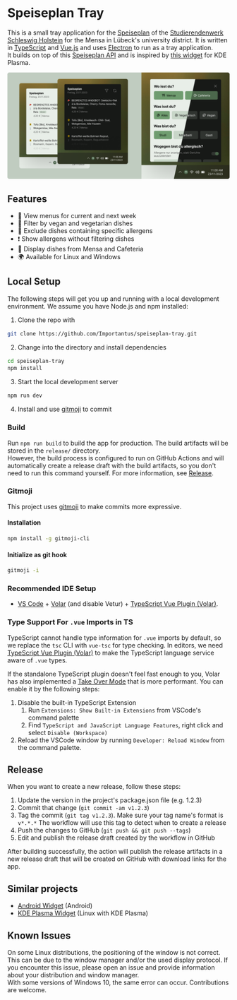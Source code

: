 # Speiseplan Tray
This is a small tray application for the [Speiseplan](https://studentenwerk.sh/de/mensen-in-luebeck?ort=3&mensa=8#mensaplan) of the [Studierendenwerk Schleswig Holstein](https://studentenwerk.sh) for the Mensa in Lübeck's university district. It is written in [TypeScript](https://www.typescriptlang.org/) and [Vue.js](https://vuejs.org/) and uses [Electron](https://www.electronjs.org/) to run as a tray application. \
It builds on top of this [Speiseplan API](https://github.com/Draculente/mensa-api) and is inspired by [this widget](https://github.com/lomenzel/mensa) for KDE Plasma.

![Speiseplan](/assets/Screenshot-V0.6.6.png)

## Features
- 📅 View menus for current and next week 
- 🥦 Filter by vegan and vegetarian dishes 
- 🚫 Exclude dishes containing specific allergens 
- ❗ Show allergens without filtering dishes 
- 🌮 Display dishes from Mensa and Cafeteria 
- 🌍 Available for Linux and Windows 
## Local Setup
The following steps will get you up and running with a local development environment. We assume you have Node.js and npm installed:

1. Clone the repo with 
```bash
git clone https://github.com/Importantus/speiseplan-tray.git
```
2. Change into the directory and install dependencies
```bash
cd speiseplan-tray
npm install
```
3. Start the local development server
```bash
npm run dev
```
4. Install and use [gitmoji](#gitmoji) to commit

### Build
Run `npm run build` to build the app for production. The build artifacts will be stored in the `release/` directory.  
However, the build process is configured to run on GitHub Actions and will automatically create a release draft with the build artifacts, so you don't need to run this command yourself. For more information, see [Release](#release).

### Gitmoji

This project uses [gitmoji](https://gitmoji.carloscuesta.me/) to make commits more expressive.

#### Installation

```bash
npm install -g gitmoji-cli
```

#### Initialize as git hook

```bash
gitmoji -i
```


### Recommended IDE Setup

- [VS Code](https://code.visualstudio.com/) + [Volar](https://marketplace.visualstudio.com/items?itemName=Vue.volar) (and disable Vetur) + [TypeScript Vue Plugin (Volar)](https://marketplace.visualstudio.com/items?itemName=Vue.vscode-typescript-vue-plugin).

### Type Support For `.vue` Imports in TS

TypeScript cannot handle type information for `.vue` imports by default, so we replace the `tsc` CLI with `vue-tsc` for type checking. In editors, we need [TypeScript Vue Plugin (Volar)](https://marketplace.visualstudio.com/items?itemName=Vue.vscode-typescript-vue-plugin) to make the TypeScript language service aware of `.vue` types.

If the standalone TypeScript plugin doesn't feel fast enough to you, Volar has also implemented a [Take Over Mode](https://github.com/johnsoncodehk/volar/discussions/471#discussioncomment-1361669) that is more performant. You can enable it by the following steps:

1. Disable the built-in TypeScript Extension
   1. Run `Extensions: Show Built-in Extensions` from VSCode's command palette
   2. Find `TypeScript and JavaScript Language Features`, right click and select `Disable (Workspace)`
2. Reload the VSCode window by running `Developer: Reload Window` from the command palette.
## Release

When you want to create a new release, follow these steps:

1. Update the version in the project's package.json file (e.g. 1.2.3)
1. Commit that change (`git commit -am v1.2.3`)
1. Tag the commit (`git tag v1.2.3`). Make sure your tag name's format is `v*.*.*` The workflow will use this tag to detect when to create a release
1. Push the changes to GitHub (`git push && git push --tags`)
1. Edit and publish the release draft created by the workflow in GitHub

After building successfully, the action will publish the release artifacts in a new release draft that will be created on GitHub with download links for the app. 

## Similar projects
- [Android Widget](https://github.com/hoppjan/LuebeckMensaWidget) (Android)
- [KDE Plasma Widget](https://github.com/lomenzel/mensa) (Linux with KDE Plasma)

## Known Issues
On some Linux distributions, the positioning of the window is not correct. This can be due to the window manager and/or the used display protocol. If you encounter this issue, please open an issue and provide information about your distribution and window manager.  
With some versions of Windows 10, the same error can occur. Contributions are welcome.
